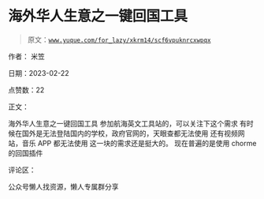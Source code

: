 # 海外华人生意之一键回国工具

> 原文：[`www.yuque.com/for_lazy/xkrm14/scf6vpuknrcxwpqx`](https://www.yuque.com/for_lazy/xkrm14/scf6vpuknrcxwpqx)



作者： 米笠



日期：2023-02-22



点赞数：22

<ne-card data-card-name="hr" data-card-type="block" id="O3Gam" data-event-boundary="card">

正文：



海外华人生意之一键回国工具 参加航海英文工具站的，可以关注下这个需求 有时候在国外是无法登陆国内的学校，政府官网的，天眼查都无法使用 还有视频网站，音乐 APP 都无法使用 这一块的需求还是挺大的。 现在普遍的是使用 chorme 的回国插件

<ne-card data-card-name="hr" data-card-type="block" id="YAlcZ" data-event-boundary="card">

评论区：

<ne-card data-card-name="hr" data-card-type="block" id="NB180" data-event-boundary="card">

公众号懒人找资源，懒人专属群分享

</ne-card></ne-card></ne-card>
